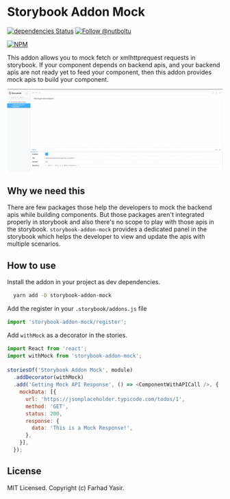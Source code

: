 # Storybook Addon Mock

[![dependencies Status](https://david-dm.org/nutboltu/storybook-addon-mock/status.svg)](https://david-dm.org/nutboltu/storybook-addon-mock)
<a href="https://twitter.com/intent/follow?screen_name=nutboltu">
   <img src="https://img.shields.io/twitter/follow/nutboltu.svg?label=Follow%20@nutboltu" alt="Follow @nutboltu" />
</a>

[![NPM](https://nodei.co/npm/storybook-addon-mock.png?downloads=true&downloadRank=true&stars=true)](https://nodei.co/npm/storybook-addon-mock/)

This addon allows you to mock fetch or xmlhttprequest requests in storybook. If your component depends on backend apis, and your backend apis are not ready yet to feed your component, then this addon provides mock apis to build your component.

![Screenshot](/docs/resources/storybook-addon-mock-preview.gif)

## Why we need this

There are few packages those help the developers to mock the backend apis while building components. But those packages aren't integrated properly in storybook and also there's no scope to play with those apis in the storybook. `storybook-addon-mock` provides a dedicated panel in the storybook which helps the developer to view and update the apis with multiple scenarios.

## How to use

Install the addon in your project as dev dependencies.

```bash
  yarn add -D storybook-addon-mock
```

Add the register in your `.storybook/addons.js` file

```js
import 'storybook-addon-mock/register';
```

Add `withMock` as a decorator in the stories.

```js
import React from 'react';
import withMock from 'storybook-addon-mock';

storiesOf('Storybook Addon Mock', module)
  .addDecorator(withMock)
  .add('Getting Mock API Response', () => <ComponentWithAPICall />, {
    mockData: [{
      url: 'https://jsonplaceholder.typicode.com/todos/1',
      method: 'GET',
      status: 200,
      response: {
        data: 'This is a Mock Response!',
      },
    }],
  });
```

## License

MIT Licensed. Copyright (c) Farhad Yasir.
